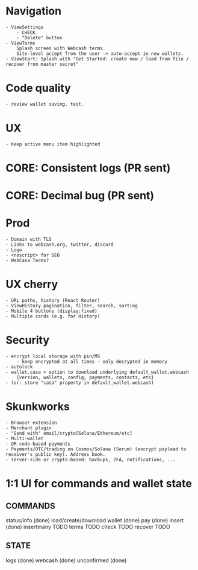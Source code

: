 # Navigation
	- ViewSettings
		- CHECK
		- "Delete" button
	- ViewTerms
		Splash screen with Webcash terms.
		Site-level accept from the user -> auto-accept in new wallets.
	- ViewStart: Splash with "Get Started: create new / load from file / recover from master secret"

# Code quality
	- review wallet saving. test.

# UX
	- Keep active menu item highlighted

# CORE: Consistent logs (PR sent)
# CORE: Decimal bug (PR sent)

# Prod
	- Domain with TLS
	- Links to webcash.org, twitter, discord
    - Logo
	- <noscript> for SEO
	- WebCasa Terms?

# UX cherry
	- URL paths, history (React Router)
	- ViewHistory pagination, filter, search, sorting
	- Mobile 4 buttons (display:fixed)
	- Multiple cards (e.g. for History)

# Security
	- encrypt local storage with pin/MS
		- keep encrypted at all times - only decrypted in memory
	- autolock
	- wallet.casa + option to download underlying default_wallet.webcash
		{version, wallets, config, payments, contacts, etc}
	- (or: store "casa" property in default_wallet.webcash)

# Skunkworks
	- Browser extension
	- Merchant plugin
	- "Send with" email/crypto[Solana/Ethereum/etc]
	- Multi-wallet
	- QR code-based payments
	- Payments/OTC/trading on Cosmos/Solana (Serum) (encrypt payload to receiver's public key). Address book.
	- server-side or crypto-based: backups, 2FA, notifications, ...

# 1:1 UI for commands and wallet state

## COMMANDS
status/info (done)
load/create/download wallet (done)
pay (done)
insert (done)
insertmany TODO
terms TODO
check TODO
recover TODO

## STATE
logs (done)
webcash (done)
unconfirmed (done)
